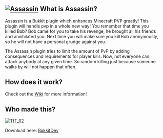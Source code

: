 [![Assassin][Banner]][GitHub]
What is Assassin?
----------------

Assassin is a Bukkit plugin which enhances Minecraft PVP greatly! This plugin will handle pvp in a whole new way! You remember that time you killed Bob? Bob came for you to take his revenge, he brought all his friends and annihilated you. Next time you will make sure you kill Bob anonymously, so he will not have a personal grudge against you.

The Assassin plugin tries to limit the amount of PvP by adding consequences and requirements for player kills. Now, not everyone can attack anybody at any given time. So random killing just because someone walks by will not happen that often.

How does it work?
----------------

Check out the [Wiki] for more information!


Who made this?
----------------   
[![TfT_02](http://www.gravatar.com/avatar/b8914f9970e1f6ffd5281ce4770e20a7.png)](http://dev.bukkit.org/profiles/TfT_02/) 

Download here: [BukkitDev]

[Banner]: https://dl.dropbox.com/u/29178507/Dev/Assassin/title_banner2.png
[Wiki]: https://github.com/TfT-02/Assassin/wiki
[BukkitDev]: http://dev.bukkit.org/server-mods/Assassin/
[GitHub]: https://github.com/TfT-02/Assassin
